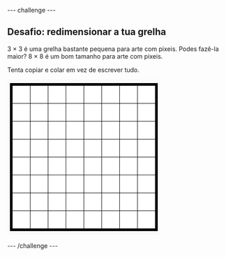 \--- challenge \---

## Desafio: redimensionar a tua grelha

3 × 3 é uma grelha bastante pequena para arte com pixeis. Podes fazê-la maior? 8 × 8 é um bom tamanho para arte com pixeis.

Tenta copiar e colar em vez de escrever tudo.

![captura de ecrã](images/pixel-art-grid-8.png)

\--- /challenge \---